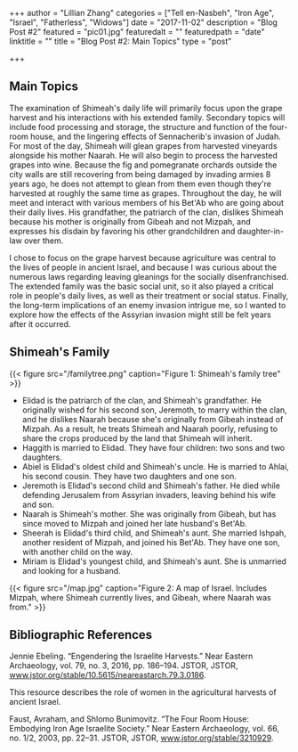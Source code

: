 +++
author = "Lillian Zhang"
categories = ["Tell en-Nasbeh", "Iron Age", "Israel", "Fatherless", "Widows"]
date = "2017-11-02"
description = "Blog Post #2"
featured = "pic01.jpg"
featuredalt = ""
featuredpath = "date"
linktitle = ""
title = "Blog Post #2: Main Topics"
type = "post"

+++

## Main Topics

The examination of Shimeah's daily life will primarily focus upon the grape harvest and his interactions with his extended family. Secondary topics will include food processing and storage, the structure and function of the four-room house, and the lingering effects of Sennacherib's invasion of Judah. For most of the day, Shimeah will glean grapes from harvested vineyards alongside his mother Naarah. He will also begin to process the harvested grapes into wine. Because the fig and pomegranate orchards outside the city walls are still recovering from being damaged by invading armies 8 years ago, he does not attempt to glean from them even though they're harvested at roughly the same time as grapes. Throughout the day, he will meet and interact with various members of his Bet'Ab who are going about their daily lives. His grandfather, the patriarch of the clan, dislikes Shimeah because his mother is originally from Gibeah and not Mizpah, and expresses his disdain by favoring his other grandchildren and daughter-in-law over them.

I chose to focus on the grape harvest because agriculture was central to the lives of people in ancient Israel, and because I was curious about the numerous laws regarding leaving gleanings for the socially disenfranchised. The extended family was the basic social unit, so it also played a critical role in people's daily lives, as well as their treatment or social status. Finally, the long-term implications of an enemy invasion intrigue me, so I wanted to explore how the effects of the Assyrian invasion might still be felt years after it occurred. 

## Shimeah's Family

{{< figure src="/familytree.png" caption="Figure 1: Shimeah's family tree" >}}

* Elidad is the patriarch of the clan, and Shimeah's grandfather. He originally wished for his second son, Jeremoth, to marry within the clan, and he dislikes Naarah because she's originally from Gibeah instead of Mizpah. As a result, he treats Shimeah and Naarah poorly, refusing to share the crops produced by the land that Shimeah will inherit.
* Haggith is married to Elidad. They have four children: two sons and two daughters.
* Abiel is Elidad's oldest child and Shimeah's uncle. He is married to Ahlai, his second cousin. They have two daughters and one son.
* Jeremoth is Elidad's second child and Shimeah's father. He died while defending Jerusalem from Assyrian invaders, leaving behind his wife and son.
* Naarah is Shimeah's mother. She was originally from Gibeah, but has since moved to Mizpah and joined her late husband's Bet'Ab.
* Sheerah is Elidad's third child, and Shimeah's aunt. She married Ishpah, another resident of Mizpah, and joined his Bet'Ab. They have one son, with another child on the way.
* Miriam is Elidad's youngest child, and Shimeah's aunt. She is unmarried and looking for a husband.

{{< figure src="/map.jpg" caption="Figure 2: A map of Israel. Includes Mizpah, where Shimeah currently lives, and Gibeah, where Naarah was from." >}}


## Bibliographic References

Jennie Ebeling. “Engendering the Israelite Harvests.” Near Eastern Archaeology, vol. 79, no. 3, 2016, pp. 186–194. JSTOR, JSTOR, www.jstor.org/stable/10.5615/neareastarch.79.3.0186.

This resource describes the role of women in the agricultural harvests of ancient Israel.

Faust, Avraham, and Shlomo Bunimovitz. “The Four Room House: Embodying Iron Age Israelite Society.” Near Eastern Archaeology, vol. 66, no. 1/2, 2003, pp. 22–31. JSTOR, JSTOR, www.jstor.org/stable/3210929.

